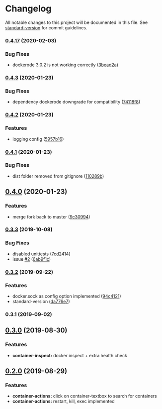 # Changelog

All notable changes to this project will be documented in this file. See [standard-version](https://github.com/conventional-changelog/standard-version) for commit guidelines.



### [0.4.17](https://github.com/naimo84/node-red-contrib-dockerode/compare/v0.4.10...v0.4.17) (2020-02-03)


### Bug Fixes

* dockerode 3.0.2 is not working correctly ([3bead2a](https://github.com/naimo84/node-red-contrib-dockerode/commit/3bead2ab6484c15107060d6ad8a7262c6b350b89))


### [0.4.3](https://github.com/naimo84/node-red-contrib-dockerode/compare/v0.4.2...v0.4.3) (2020-01-23)


### Bug Fixes

* dependency dockerode downgrade for compatibility ([74118f8](https://github.com/naimo84/node-red-contrib-dockerode/commit/74118f8c6142fa769ce4ffb9bb3cc783476b521e))

### [0.4.2](https://github.com/naimo84/node-red-contrib-dockerode/compare/v0.4.1...v0.4.2) (2020-01-23)


### Features

* logging config ([5957b16](https://github.com/naimo84/node-red-contrib-dockerode/commit/5957b16))

### [0.4.1](https://github.com/naimo84/node-red-contrib-dockerode/compare/v0.4.0...v0.4.1) (2020-01-23)


### Bug Fixes

* dist folder removed from gitignore ([110289b](https://github.com/naimo84/node-red-contrib-dockerode/commit/110289b))

## [0.4.0](https://github.com/naimo84/node-red-contrib-dockerode/compare/v0.3.3...v0.4.0) (2020-01-23)


### Features

* merge fork back to master ([9c30994](https://github.com/naimo84/node-red-contrib-dockerode/commit/9c309942cd5941eef898319dadb5431d6551433c))

### [0.3.3](https://github.com/naimo84/node-red-contrib-dockerode/compare/v0.3.2...v0.3.3) (2019-10-08)


### Bug Fixes

* disabled unittests ([7cd2414](https://github.com/naimo84/node-red-contrib-dockerode/commit/7cd2414))
* issue [#2](https://github.com/naimo84/node-red-contrib-dockerode/issues/2) ([6ab9f1c](https://github.com/naimo84/node-red-contrib-dockerode/commit/6ab9f1c))

### [0.3.2](https://github.com/naimo84/node-red-contrib-dockerode/compare/v0.3.1...v0.3.2) (2019-09-22)


### Features

* docker.sock  as config option implemented ([94c4121](https://github.com/naimo84/node-red-contrib-dockerode/commit/94c4121))
* standard-version ([da776e7](https://github.com/naimo84/node-red-contrib-dockerode/commit/da776e7))

### 0.3.1 (2019-09-02)

<a name="0.3.0"></a>
## [0.3.0](https://github.com/naimo84/node-red-contrib-dockerode/compare/v0.2.0...v0.3.0) (2019-08-30)

### Features

* **container-inspect:** docker inspect + extra health check 

<a name="0.2.0"></a>
## [0.2.0](https://github.com/naimo84/node-red-contrib-dockerode/compare/v0.1.2...v0.2.0) (2019-08-29)

### Features

* **container-actions:** click on container-textbox to search for containers
* **container-actions:** restart, kill, exec implemented